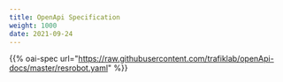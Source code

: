 ```yaml
---
title: OpenApi Specification
weight: 1000
date: 2021-09-24
---
```

{{% oai-spec url="https://raw.githubusercontent.com/trafiklab/openApi-docs/master/resrobot.yaml" %}}